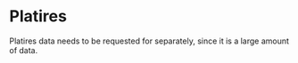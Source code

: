 # Platires 


Platires data needs to be requested for separately, since it is a large amount of data. 
